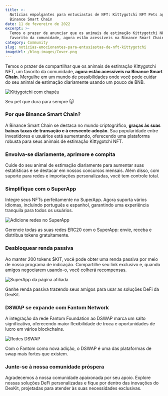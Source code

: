 ```yaml
---
title: >-
  Notícias empolgantes para entusiastas de NFT: Kittygotchi NFT Pets agora na
  Binance Smart Chain
date: 11 de fevereiro de 2022
excerpt: >-
  Temos o prazer de anunciar que os animais de estimação Kittygotchi NFT, um
  favorito da comunidade, agora estão acessíveis na Binance Smart Chain.
category: Community
slug: noticias-emocionantes-para-entusiastas-de-nft-kittygotchi
imageUrl: /blog-images/Cover.png
---
```

Temos o prazer de compartilhar que os animais de estimação Kittygotchi NFT, um favorito da comunidade, **agora estão acessíveis na Binance Smart Chain**. Mergulhe em um mundo de possibilidades onde você pode cuidar do seu animal de estimação diariamente usando um pouco de BNB.

![Kittygotchi com chapéu](/blog-images/kitty_blog_feat.png)

Seu pet que dura para sempre 😻

### Por que Binance Smart Chain?

A Binance Smart Chain se destaca no mundo criptográfico, **graças às suas baixas taxas de transação e à crescente adoção**. Sua popularidade entre investidores e usuários está aumentando, oferecendo uma plataforma robusta para seus animais de estimação Kittygotchi NFT.

### Envolva-se diariamente, aprimore e compita

Cuide do seu animal de estimação diariamente para aumentar suas estatísticas e se destacar em nossos concursos mensais. Além disso, com suporte para redes e importações personalizadas, você tem controle total.

### Simplifique com o SuperApp

Integre seus NFTs perfeitamente no SuperApp. Agora suporta vários idiomas, incluindo português e espanhol, garantindo uma experiência tranquila para todos os usuários.

![Adicione redes no SuperApp](/blog-images/addnetwork-1-1024x277-1.png)

Gerencie todas as suas redes ERC20 com o SuperApp: envie, receba e distribua tokens gratuitamente.

### Desbloquear renda passiva

Ao manter 200 tokens $KIT, você pode obter uma renda passiva por meio de nosso programa de indicação. Compartilhe seu link exclusivo e, quando amigos negociarem usando-o, você colherá recompensas.

![SuperApp da página afiliada](/blog-images/affiliates_d-1024x532-1.png)

Ganhe renda passiva trazendo seus amigos para usar as soluções DeFi da DexKit.

### **DSWAP se expande com Fantom Network**

A integração da rede Fantom Foundation ao DSWAP marca um salto significativo, oferecendo maior flexibilidade de troca e oportunidades de lucro em vários blockchains.

![Redes DSWAP](/blog-images/dswap_networks.png)

Com o Fantom como nova adição, o DSWAP é uma das plataformas de swap mais fortes que existem.

### Junte-se à nossa comunidade próspera

Agradecemos à nossa comunidade apaixonada por seu apoio. Explore nossas soluções DeFi personalizadas e fique por dentro das inovações do DexKit, projetadas para atender às suas necessidades exclusivas.
